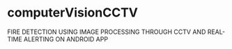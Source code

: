 # computerVisionCCTV
FIRE DETECTION USING IMAGE PROCESSING THROUGH CCTV AND REAL-TIME ALERTING ON ANDROID APP
